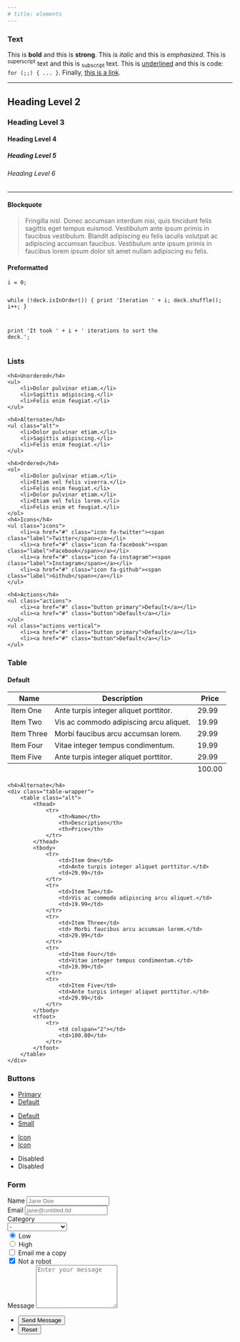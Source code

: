 ```yaml
---
# title: elements
---
```


<section>
	<h3 class="major">Text</h3>
	<p>This is <b>bold</b> and this is <strong>strong</strong>. This is <i>italic</i> and this is <em>emphasized</em>.
	This is <sup>superscript</sup> text and this is <sub>subscript</sub> text.
	This is <u>underlined</u> and this is code: <code>for (;;) { ... }</code>. Finally, <a href="#">this is a link</a>.</p>
	<hr />
	<h2>Heading Level 2</h2>
	<h3>Heading Level 3</h3>
	<h4>Heading Level 4</h4>
	<h5>Heading Level 5</h5>
	<h6>Heading Level 6</h6>
	<hr />
	<h4>Blockquote</h4>
	<blockquote>Fringilla nisl. Donec accumsan interdum nisi, quis tincidunt felis sagittis eget tempus euismod. Vestibulum ante ipsum primis in faucibus vestibulum. Blandit adipiscing eu felis iaculis volutpat ac adipiscing accumsan faucibus. Vestibulum ante ipsum primis in faucibus lorem ipsum dolor sit amet nullam adipiscing eu felis.</blockquote>
	<h4>Preformatted</h4>
	<pre><code>i = 0;

while (!deck.isInOrder()) {
print 'Iteration ' + i;
deck.shuffle();
i++;
}

print 'It took ' + i + ' iterations to sort the deck.';</code></pre>
</section>

<section>
	<h3 class="major">Lists</h3>

	<h4>Unordered</h4>
	<ul>
		<li>Dolor pulvinar etiam.</li>
		<li>Sagittis adipiscing.</li>
		<li>Felis enim feugiat.</li>
	</ul>

	<h4>Alternate</h4>
	<ul class="alt">
		<li>Dolor pulvinar etiam.</li>
		<li>Sagittis adipiscing.</li>
		<li>Felis enim feugiat.</li>
	</ul>

	<h4>Ordered</h4>
	<ol>
		<li>Dolor pulvinar etiam.</li>
		<li>Etiam vel felis viverra.</li>
		<li>Felis enim feugiat.</li>
		<li>Dolor pulvinar etiam.</li>
		<li>Etiam vel felis lorem.</li>
		<li>Felis enim et feugiat.</li>
	</ol>
	<h4>Icons</h4>
	<ul class="icons">
		<li><a href="#" class="icon fa-twitter"><span class="label">Twitter</span></a></li>
		<li><a href="#" class="icon fa-facebook"><span class="label">Facebook</span></a></li>
		<li><a href="#" class="icon fa-instagram"><span class="label">Instagram</span></a></li>
		<li><a href="#" class="icon fa-github"><span class="label">Github</span></a></li>
	</ul>

	<h4>Actions</h4>
	<ul class="actions">
		<li><a href="#" class="button primary">Default</a></li>
		<li><a href="#" class="button">Default</a></li>
	</ul>
	<ul class="actions vertical">
		<li><a href="#" class="button primary">Default</a></li>
		<li><a href="#" class="button">Default</a></li>
	</ul>
</section>

<section>
	<h3 class="major">Table</h3>
	<h4>Default</h4>
	<div class="table-wrapper">
		<table>
			<thead>
				<tr>
					<th>Name</th>
					<th>Description</th>
					<th>Price</th>
				</tr>
			</thead>
			<tbody>
				<tr>
					<td>Item One</td>
					<td>Ante turpis integer aliquet porttitor.</td>
					<td>29.99</td>
				</tr>
				<tr>
					<td>Item Two</td>
					<td>Vis ac commodo adipiscing arcu aliquet.</td>
					<td>19.99</td>
				</tr>
				<tr>
					<td>Item Three</td>
					<td> Morbi faucibus arcu accumsan lorem.</td>
					<td>29.99</td>
				</tr>
				<tr>
					<td>Item Four</td>
					<td>Vitae integer tempus condimentum.</td>
					<td>19.99</td>
				</tr>
				<tr>
					<td>Item Five</td>
					<td>Ante turpis integer aliquet porttitor.</td>
					<td>29.99</td>
				</tr>
			</tbody>
			<tfoot>
				<tr>
					<td colspan="2"></td>
					<td>100.00</td>
				</tr>
			</tfoot>
		</table>
	</div>

	<h4>Alternate</h4>
	<div class="table-wrapper">
		<table class="alt">
			<thead>
				<tr>
					<th>Name</th>
					<th>Description</th>
					<th>Price</th>
				</tr>
			</thead>
			<tbody>
				<tr>
					<td>Item One</td>
					<td>Ante turpis integer aliquet porttitor.</td>
					<td>29.99</td>
				</tr>
				<tr>
					<td>Item Two</td>
					<td>Vis ac commodo adipiscing arcu aliquet.</td>
					<td>19.99</td>
				</tr>
				<tr>
					<td>Item Three</td>
					<td> Morbi faucibus arcu accumsan lorem.</td>
					<td>29.99</td>
				</tr>
				<tr>
					<td>Item Four</td>
					<td>Vitae integer tempus condimentum.</td>
					<td>19.99</td>
				</tr>
				<tr>
					<td>Item Five</td>
					<td>Ante turpis integer aliquet porttitor.</td>
					<td>29.99</td>
				</tr>
			</tbody>
			<tfoot>
				<tr>
					<td colspan="2"></td>
					<td>100.00</td>
				</tr>
			</tfoot>
		</table>
	</div>
</section>

<section>
	<h3 class="major">Buttons</h3>
	<ul class="actions">
		<li><a href="#" class="button primary">Primary</a></li>
		<li><a href="#" class="button">Default</a></li>
	</ul>
	<ul class="actions">
		<li><a href="#" class="button">Default</a></li>
		<li><a href="#" class="button small">Small</a></li>
	</ul>
	<ul class="actions">
		<li><a href="#" class="button primary icon fa-download">Icon</a></li>
		<li><a href="#" class="button icon fa-download">Icon</a></li>
	</ul>
	<ul class="actions">
		<li><span class="button primary disabled">Disabled</span></li>
		<li><span class="button disabled">Disabled</span></li>
	</ul>
</section>

<section>
	<h3 class="major">Form</h3>
	<form method="post" action="#">
        <div class="fields">
            <div class="field half first">
                <label for="demo-name">Name</label>
                <input type="text" name="demo-name" id="demo-name" value="" placeholder="Jane Doe" />
            </div>
            <div class="field half">
                <label for="demo-email">Email</label>
                <input type="email" name="demo-email" id="demo-email" value="" placeholder="jane@untitled.tld" />
            </div>
            <div class="field">
                <label for="demo-category">Category</label>
                <div class="select-wrapper">
                    <select name="demo-category" id="demo-category">
                        <option value="">-</option>
                        <option value="1">Manufacturing</option>
                        <option value="1">Shipping</option>
                        <option value="1">Administration</option>
                        <option value="1">Human Resources</option>
                    </select>
                </div>
            </div>
            <div class="field half first">
                <input type="radio" id="demo-priority-low" name="demo-priority" checked>
                <label for="demo-priority-low">Low</label>
            </div>
            <div class="field half">
                <input type="radio" id="demo-priority-high" name="demo-priority">
                <label for="demo-priority-high">High</label>
            </div>
            <div class="field half first">
                <input type="checkbox" id="demo-copy" name="demo-copy">
                <label for="demo-copy">Email me a copy</label>
            </div>
            <div class="field half">
                <input type="checkbox" id="demo-human" name="demo-human" checked>
                <label for="demo-human">Not a robot</label>
            </div>
            <div class="field">
                <label for="demo-message">Message</label>
                <textarea name="demo-message" id="demo-message" placeholder="Enter your message" rows="6"></textarea>
            </div>
        </div>
		<ul class="actions">
			<li><input type="submit" value="Send Message" class="special" /></li>
			<li><input type="reset" value="Reset" /></li>
		</ul>
	</form>
</section>
